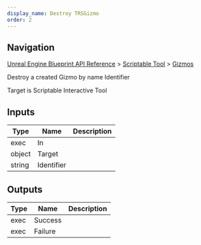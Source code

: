 ```yaml
---
display_name: Destroy TRSGizmo
order: 2
---
```

## Navigation

[Unreal Engine Blueprint API Reference](https://dev.epicgames.com/documentation/en-us/unreal-engine/BlueprintAPI) > [Scriptable Tool](https://dev.epicgames.com/documentation/en-us/unreal-engine/BlueprintAPI/ScriptableTool) > [Gizmos](https://dev.epicgames.com/documentation/en-us/unreal-engine/BlueprintAPI/ScriptableTool/Gizmos)

Destroy a created Gizmo by name Identifier

Target is Scriptable Interactive Tool

## Inputs

| Type | Name | Description |
| --- | --- | --- |
| exec | In |  |
| object | Target |  |
| string | Identifier |  |

## Outputs

| Type | Name | Description |
| --- | --- | --- |
| exec | Success |  |
| exec | Failure |  |
